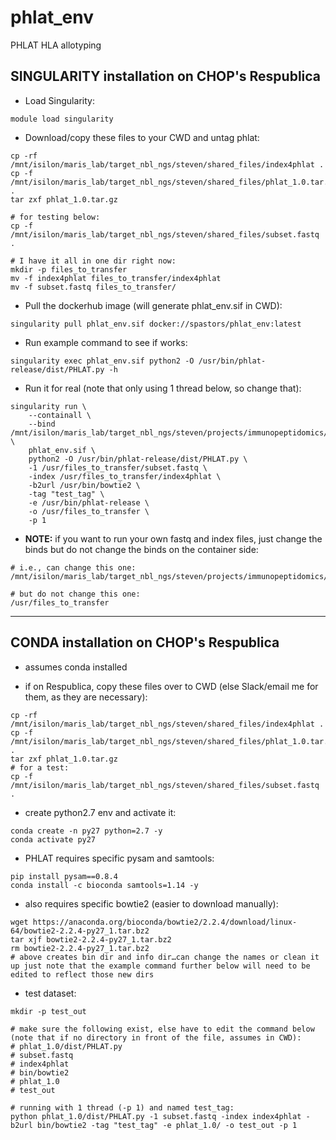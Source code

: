 # phlat_env
PHLAT HLA allotyping

## SINGULARITY installation on CHOP's Respublica

* Load Singularity:

```
module load singularity
```

* Download/copy these files to your CWD and untag phlat:

```
cp -rf /mnt/isilon/maris_lab/target_nbl_ngs/steven/shared_files/index4phlat .
cp -f /mnt/isilon/maris_lab/target_nbl_ngs/steven/shared_files/phlat_1.0.tar.gz .
tar zxf phlat_1.0.tar.gz

# for testing below:
cp -f /mnt/isilon/maris_lab/target_nbl_ngs/steven/shared_files/subset.fastq .

# I have it all in one dir right now:
mkdir -p files_to_transfer
mv -f index4phlat files_to_transfer/index4phlat
mv -f subset.fastq files_to_transfer/
```

* Pull the dockerhub image (will generate phlat_env.sif in CWD):

```
singularity pull phlat_env.sif docker://spastors/phlat_env:latest
```

* Run example command to see if works:

```
singularity exec phlat_env.sif python2 -O /usr/bin/phlat-release/dist/PHLAT.py -h
```

* Run it for real (note that only using 1 thread below, so change that):

```
singularity run \
    --containall \
    --bind /mnt/isilon/maris_lab/target_nbl_ngs/steven/projects/immunopeptidomics/testing/files_to_transfer:/usr/files_to_transfer \
    phlat_env.sif \
    python2 -O /usr/bin/phlat-release/dist/PHLAT.py \
    -1 /usr/files_to_transfer/subset.fastq \
    -index /usr/files_to_transfer/index4phlat \
    -b2url /usr/bin/bowtie2 \
    -tag "test_tag" \
    -e /usr/bin/phlat-release \
    -o /usr/files_to_transfer \
    -p 1
```

* __NOTE:__ if you want to run your own fastq and index files, just change the binds but do not change the binds on the container side:

```
# i.e., can change this one:
/mnt/isilon/maris_lab/target_nbl_ngs/steven/projects/immunopeptidomics/testing/files_to_transfer

# but do not change this one:
/usr/files_to_transfer
```

---

## CONDA installation on CHOP's Respublica

* assumes conda installed

* if on Respublica, copy these files over to CWD (else Slack/email me for them, as they are necessary):

```
cp -rf /mnt/isilon/maris_lab/target_nbl_ngs/steven/shared_files/index4phlat .
cp -f /mnt/isilon/maris_lab/target_nbl_ngs/steven/shared_files/phlat_1.0.tar.gz .
tar zxf phlat_1.0.tar.gz
# for a test:
cp -f /mnt/isilon/maris_lab/target_nbl_ngs/steven/shared_files/subset.fastq .
```

* create python2.7 env and activate it:

```
conda create -n py27 python=2.7 -y
conda activate py27
```

* PHLAT requires specific pysam and samtools:

```
pip install pysam==0.8.4
conda install -c bioconda samtools=1.14 -y
```

* also requires specific bowtie2 (easier to download manually):

```
wget https://anaconda.org/bioconda/bowtie2/2.2.4/download/linux-64/bowtie2-2.2.4-py27_1.tar.bz2
tar xjf bowtie2-2.2.4-py27_1.tar.bz2 
rm bowtie2-2.2.4-py27_1.tar.bz2
# above creates bin dir and info dir…can change the names or clean it up just note that the example command further below will need to be edited to reflect those new dirs
```

* test dataset:

```
mkdir -p test_out

# make sure the following exist, else have to edit the command below (note that if no directory in front of the file, assumes in CWD):
# phlat_1.0/dist/PHLAT.py
# subset.fastq
# index4phlat
# bin/bowtie2
# phlat_1.0
# test_out

# running with 1 thread (-p 1) and named test_tag:
python phlat_1.0/dist/PHLAT.py -1 subset.fastq -index index4phlat -b2url bin/bowtie2 -tag "test_tag" -e phlat_1.0/ -o test_out -p 1
```


